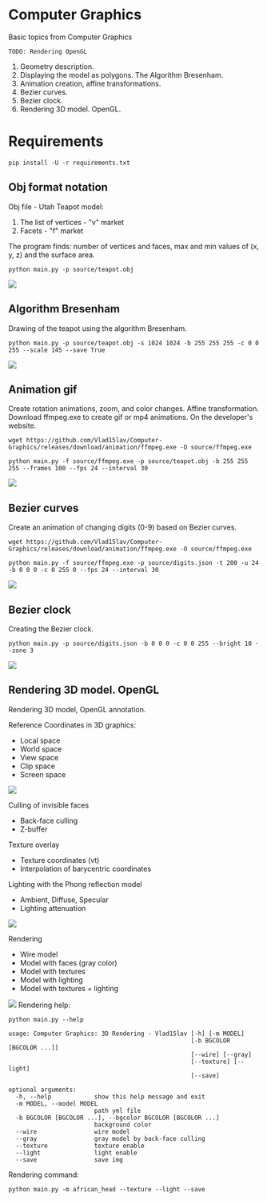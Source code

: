 # Computer Graphics
Basic topics from Computer Graphics

```
TODO: Rendering OpenGL
```

1. Geometry description.
2. Displaying the model as polygons. The Algorithm Bresenham.
3. Animation creation, affine transformations.
4. Bezier curves.
5. Bezier clock.
6. Rendering 3D model. OpenGL.

# Requirements
```
pip install -U -r requirements.txt
```

## Obj format notation
Obj file - Utah Teapot model:</br>
1. The list of vertices - "v" market
2. Facets - "f" market

The program finds: number of vertices and faces, max and min values of (x, y, z) and the surface area.</br>
```
python main.py -p source/teapot.obj
```
![](/NotationObj/teapot.png)
## Algorithm Bresenham
Drawing of the teapot using the algorithm Bresenham.</br>
```
python main.py -p source/teapot.obj -s 1024 1024 -b 255 255 255 -c 0 0 255 --scale 145 --save True
```
![](/Bresenham/teapot.png)
## Animation gif
Create rotation animations, zoom, and color changes. Affine transformation.
Download ffmpeg.exe to create gif or mp4 animations. On the developer's website.</br>
```
wget https://github.com/Vlad15lav/Computer-Graphics/releases/download/animation/ffmpeg.exe -O source/ffmpeg.exe

python main.py -f source/ffmpeg.exe -p source/teapot.obj -b 255 255 255 --frames 100 --fps 24 --interval 30
```
![](/Animation/teapot_anim.gif)
## Bezier curves
Create an animation of changing digits (0-9) based on Bezier curves.</br>
```
wget https://github.com/Vlad15lav/Computer-Graphics/releases/download/animation/ffmpeg.exe -O source/ffmpeg.exe

python main.py -f source/ffmpeg.exe -p source/digits.json -t 200 -u 24 -b 0 0 0 -c 0 255 0 --fps 24 --interval 30
```
![](/BezierСurve/digits_anim.gif)
## Bezier clock
Creating the Bezier clock.</br>
```
python main.py -p source/digits.json -b 0 0 0 -c 0 0 255 --bright 10 --zone 3
```
![](/Clock/clock_anim.gif)
## Rendering 3D model. OpenGL
Rendering 3D model, OpenGL annotation.

Reference Coordinates in 3D graphics:
- Local space
- World space
- View space
- Clip space
- Screen space

![](/Rendering/images/spaces.png)

Culling of invisible faces
- Back-face culling
- Z-buffer

Texture overlay
- Texture coordinates (vt)
- Interpolation of barycentric coordinates

Lighting with the Phong reflection model
- Ambient, Diffuse, Specular
- Lighting attenuation

![](/Rendering/images/phong.png)

Rendering
- Wire model
- Model with faces (gray color)
- Model with textures
- Model with lighting
- Model with textures + lighting

![](/Rendering/images/images.png)
Rendering help:
```
python main.py --help

usage: Computer Graphics: 3D Rendering - Vlad15lav [-h] [-m MODEL]
                                                   [-b BGCOLOR [BGCOLOR ...]]
                                                   [--wire] [--gray]
                                                   [--texture] [--light]
                                                   [--save]

optional arguments:
  -h, --help            show this help message and exit
  -m MODEL, --model MODEL
                        path yml file
  -b BGCOLOR [BGCOLOR ...], --bgcolor BGCOLOR [BGCOLOR ...]
                        background color
  --wire                wire model
  --gray                gray model by back-face culling
  --texture             texture enable
  --light               light enable
  --save                save img
```
Rendering command:
```
python main.py -m african_head --texture --light --save
```
